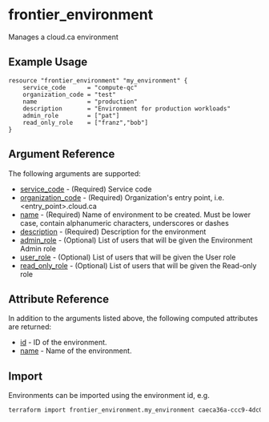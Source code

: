 # frontier_environment

Manages a cloud.ca environment

## Example Usage

```hcl
resource "frontier_environment" "my_environment" {
    service_code      = "compute-qc"
    organization_code = "test"
    name              = "production"
    description       = "Environment for production workloads"
    admin_role        = ["pat"]
    read_only_role    = ["franz","bob"]
}
```

## Argument Reference

The following arguments are supported:

- [service_code](#service_code) - (Required) Service code
- [organization_code](#organization_code) - (Required) Organization's entry point, i.e. \<entry_point\>.cloud.ca
- [name](#name) - (Required) Name of environment to be created. Must be lower case, contain alphanumeric characters, underscores or dashes
- [description](#description) - (Required) Description for the environment
- [admin_role](#admin_role) - (Optional) List of users that will be given the Environment Admin role
- [user_role](#user_role) - (Optional) List of users that will be given the User role
- [read_only_role](#read_only_role) - (Optional) List of users that will be given the Read-only role

## Attribute Reference

In addition to the arguments listed above, the following computed attributes are returned:

- [id](#id) - ID of the environment.
- [name](#name) - Name of the environment.

## Import

Environments can be imported using the environment id, e.g.

```bash
terraform import frontier_environment.my_environment caeca36a-ccc9-4dc0-a7d1-eb88cbd7d0c0
```
